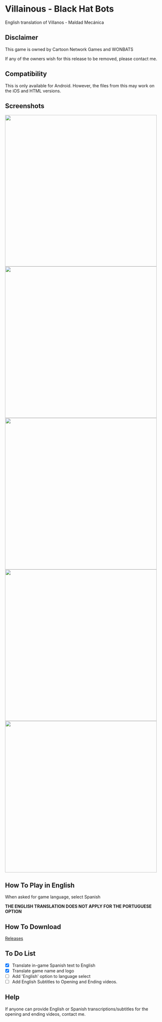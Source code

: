 # Villainous - Black Hat Bots
English translation of Villanos - Maldad Mecánica

## Disclaimer

This game is owned by Cartoon Network Games and WONBATS

If any of the owners wish for this release to be removed, please contact me.


## Compatibility

This is only available for Android.
However, the files from this may work on the iOS and HTML versions.

## Screenshots

<img src="https://i.imgur.com/HaiTEcg.png" width=500>
<img src="https://i.imgur.com/3ZjCTyG.png" width=500>
<img src="https://i.imgur.com/a6LRPvi.png" width=500>
<img src="https://i.imgur.com/wwx19Nr.png" width=500>
<img src="https://i.imgur.com/gmGWfcu.png" width=500>

## How To Play in English

When asked for game language, select Spanish

**THE ENGLISH TRANSLATION DOES NOT APPLY FOR THE PORTUGUESE OPTION**

## How To Download

[Releases](https://github.com/NamesJoeyWheeler/VillainousBlackHatBots/releases)

## To Do List

- [x] Translate in-game Spanish text to English
- [x] Translate game name and logo
- [ ] Add 'English' option to language select
- [ ] Add English Subtitles to Opening and Ending videos.

## Help

If anyone can provide English or Spanish transcriptions/subtitles for the opening and ending videos, contact me.

